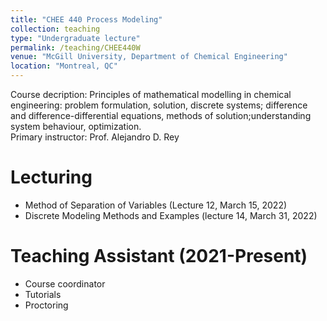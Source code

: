 ```yaml
---
title: "CHEE 440 Process Modeling"
collection: teaching
type: "Undergraduate lecture"
permalink: /teaching/CHEE440W
venue: "McGill University, Department of Chemical Engineering"
location: "Montreal, QC"
---
```


Course decription: Principles of mathematical modelling in chemical engineering: problem formulation, solution, discrete systems; difference and difference-differential equations, methods of solution;understanding system behaviour, optimization. \
Primary instructor: Prof. Alejandro D. Rey

Lecturing
======
* Method of Separation of Variables (Lecture 12, March 15, 2022)
* Discrete Modeling Methods and Examples (lecture 14, March 31, 2022)

Teaching Assistant (2021-Present)
======
* Course coordinator
* Tutorials
* Proctoring